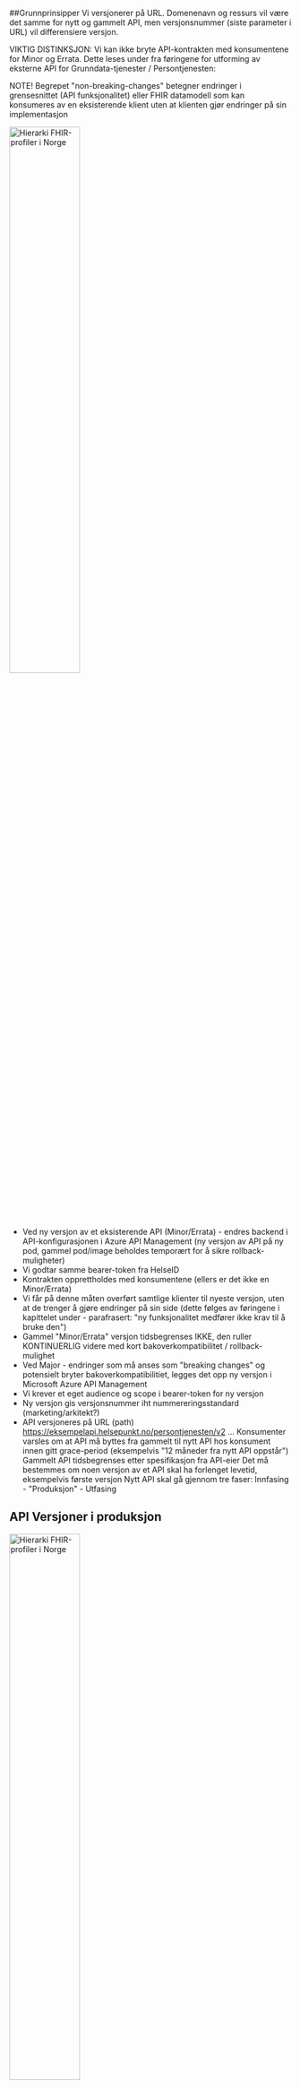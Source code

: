 ##Grunnprinsipper
Vi versjonerer på URL. Domenenavn og ressurs vil være det samme for nytt og gammelt API, men versjonsnummer (siste parameter i URL) vil differensiere versjon.

VIKTIG DISTINKSJON: Vi kan ikke bryte API-kontrakten med konsumentene for Minor og Errata. Dette leses under fra føringene for utforming av eksterne API for Grunndata-tjenester / Persontjenesten:

NOTE! Begrepet "non-breaking-changes" betegner endringer i grensesnittet (API funksjonalitet) eller FHIR datamodell som kan konsumeres av en eksisterende klient uten at klienten gjør endringer på sin implementasjon

<img src="https://raw.githubusercontent.com/thomiz/best-practice/master/images/api-url-versjoner.png" alt="Hierarki FHIR-profiler i Norge" width="50%" />

* Ved ny versjon av et eksisterende API (Minor/Errata) - endres backend i API-konfigurasjonen i Azure API Management (ny versjon av API på ny pod, gammel pod/image beholdes temporært for å sikre rollback-muligheter)
* Vi godtar samme bearer-token fra HelseID 
* Kontrakten opprettholdes med konsumentene (ellers er det ikke en Minor/Errata)
* Vi får på denne måten overført samtlige klienter til nyeste versjon, uten at de trenger å gjøre endringer på sin side (dette følges av føringene i kapittelet under - parafrasert: "ny funksjonalitet medfører ikke krav til å bruke den")
* Gammel "Minor/Errata" versjon tidsbegrenses IKKE, den ruller KONTINUERLIG videre med kort bakoverkompatibilitet / rollback-mulighet
* Ved Major - endringer som må anses som "breaking changes" og potensielt bryter bakoverkompatibilitiet, legges det opp ny versjon i Microsoft Azure API Management
* Vi krever et eget audience og scope i bearer-token for ny versjon
* Ny versjon gis versjonsnummer iht nummereringsstandard (marketing/arkitekt?)
* API versjoneres på URL (path)
https://eksempelapi.helsepunkt.no/persontjenesten/v2
...
Konsumenter varsles om at API må byttes fra gammelt til nytt API hos konsument innen gitt grace-period (eksempelvis "12 måneder fra nytt API oppstår")
Gammelt API tidsbegrenses etter spesifikasjon fra API-eier
Det må bestemmes om noen versjon av et API skal ha forlenget levetid, eksempelvis første versjon
Nytt API skal gå gjennom tre faser: Innfasing - "Produksjon" - Utfasing

## API Versjoner i produksjon

<img src="https://raw.githubusercontent.com/thomiz/best-practice/master/images/api-versjoner.png" alt="Hierarki FHIR-profiler i Norge" width="50%" />

* Det vil til enhver tid til være minst 3 versjoner av et API tilgjengelig, som tegningen over viser
* Dersom endring skjer i kontrakten, som medfører breaking change / Major versioning, så må versjon fremskyndes.
* Tegningen tar høyde for ny versjon per år - må kun anses som eksempel og skal ikke være styrende. API-eier bestemmer release cycle.
* Det er en forutsetning at EPJ-leverandører utvikler løsning for å kunne konsumere nytt API, og inkluderer i sin årlige patch/release av EPJ-systemet
* Dette fordrer en dialog mellom kunde/MF Helse/EPJ leverandør

## Endringer og versjonering

Endringer i API kan forårsakes av et utall forskjellige grunner, som er vanskelig å forutse uten erfaringsbase. Enkelte er lette å identifisere som Major (slik som "Erstatte FHIR server), mens feilretting av datamodellen kan utløse Major/Minor/Errata. Endringer i API må/bør gå gjennom et changeboard (ref. ITIL) som avgjør hvilken type endring som skal adresseres, og hva slags impact dette vil ha.

Major-versjoner trenger ikke nødvendigvis følge FHIR-versjoner (merk - det er ikke en 1:1 relasjon mellom FHIR-versjon og API-versjon - eventuelle like versjonsnummer er å anse som tilfeldigheter):

Potensielle endringer som kan/vil forårsake major/minor/errata (ikke detaljert):

* Nye data  / Ny datakilde
* Feilretting i datamodellen
* Feiltolkning av data 
* Det vi fikk var noe annet enn det vi trodde vi skulle få 
* Oppgradering av Vonk-versjonen, f.eks. fra 3.1.1 til 3.1.3 (skrevet april 2020, kan være fullstendig utdatert når dette leses)
* Erstatte FHIR-server, f.eks. fra Fire.ly Vonk til Microsoft FHIR-server 
* Definere nye FHIR-profiler på errata-nivå, f.eks. fra v4.0.0 til v4.0.1
* Release nye versjoner av Vonk-plugins (dataminimerings- og autentiserings plugins) som kan påvirke funksjonaliteten for sluttkonsumentene

